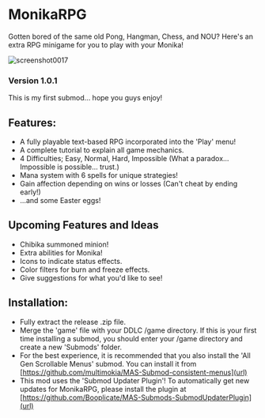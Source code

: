 # MonikaRPG
Gotten bored of the same old Pong, Hangman, Chess, and NOU? Here's an extra RPG minigame for you to play with your Monika!

![screenshot0017](https://github.com/user-attachments/assets/b9bea606-6f11-48a2-abdf-98b64e4fad5c)

### Version 1.0.1
This is my first submod... hope you guys enjoy!

## Features:
- A fully playable text-based RPG incorporated into the 'Play' menu!
- A complete tutorial to explain all game mechanics.
- 4 Difficulties; Easy, Normal, Hard, Impossible (What a paradox... Impossible is possible... trust.)
- Mana system with 6 spells for unique strategies!
- Gain affection depending on wins or losses (Can't cheat by ending early!)
- ...and some Easter eggs!

## Upcoming Features and Ideas
- Chibika summoned minion!
- Extra abilities for Monika!
- Icons to indicate status effects.
- Color filters for burn and freeze effects.
- Give suggestions for what you'd like to see!

## Installation:
- Fully extract the release .zip file.
- Merge the 'game' file with your DDLC /game directory. If this is your first time installing a submod, you should enter your /game directory and create a new 'Submods' folder.
- For the best experience, it is recommended that you also install the 'All Gen Scrollable Menus' submod. You can install it from [https://github.com/multimokia/MAS-Submod-consistent-menus](url)
- This mod uses the 'Submod Updater Plugin'! To automatically get new updates for MonikaRPG, please install the plugin at [https://github.com/Booplicate/MAS-Submods-SubmodUpdaterPlugin](url)
